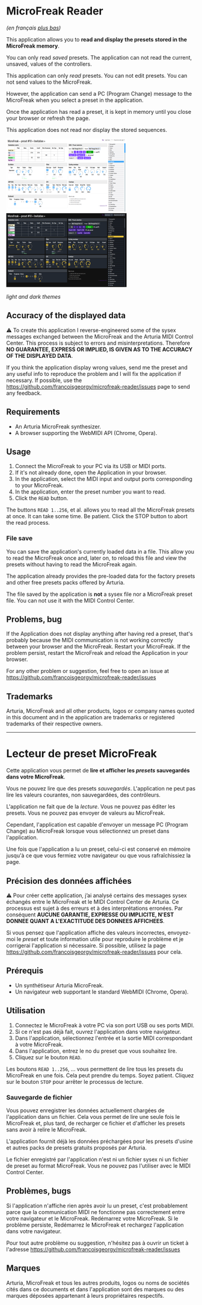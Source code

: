 # MicroFreak Reader

_(en français [plus bas](#Lecteur-de-preset-MicroFreak))_

This application allows you to **read and display the presets stored in the MicroFreak memory**.

You can only read _saved_ presets. The application can not read the current, unsaved, values of the controllers.

This application can only _read_ presets. You can not edit presets. You can not send values to the MicroFreak.

However, the application can send a PC (Program Change) message to the MicroFreak when you select a preset in the application.

Once the application has read a preset, it is kept in memory until you close your browser or refresh the page.

This application does not read nor display the stored sequences.

[![light theme](/screenshots/light-theme-320x196.png)](https://raw.githubusercontent.com/francoisgeorgy/microfreak-reader/master/screenshots/light-theme.png) ![dark theme](/screenshots/dark-theme-320x196.png)

_light and dark themes_

## Accuracy of the displayed data 

:warning: To create this application I reverse-engineered some of the sysex messages exchanged between the MicroFreak and the
Arturia MIDI Control Center. This process is subject to errors and misinterpretations. Therefore **NO GUARANTEE, EXPRESS OR IMPLIED, IS GIVEN AS TO THE ACCURACY OF THE DISPLAYED DATA**. 

If you think the application display wrong values, send me the preset
and any useful info to reproduce the problem and I will fix the application if necessary. 
If possible, use the https://github.com/francoisgeorgy/microfreak-reader/issues page to send any feedback.

## Requirements

- An Arturia MicroFreak synthesizer.
- A browser supporting the WebMIDI API (Chrome, Opera).

## Usage

1. Connect the MicroFreak to your PC via its USB or MIDI ports.
2. If it's not already done, open the Application in your browser.
3. In the application, select the MIDI input and output ports corresponding to your MicroFreak.
4. In the application, enter the preset number you want to read.
5. Click the `READ` button.

The buttons `READ 1..256`, et al. allows you to read all the MicroFreak presets at once. It can take some time. Be patient.
Click the STOP button to abort the read process.  

### File save

You can save the application's currently loaded data in a file. This allow you to read the MicroFreak once and, later on, to
reload this file and view the presets without having to read the MicroFreak again.

The application already provides the pre-loaded data for the factory presets and other free presets packs offered
by Arturia.

The file saved by the application is **not** a sysex file nor a MicroFreak preset file. You can not use it with the 
MIDI Control Center.

## Problems, bug

If the Application does not display anything after having red a preset, that's probably because the MIDI communication is 
not working correctly between your browser and the MicroFreak. Restart your MicroFreak. If the problem persist, restart
the MicroFreak and reload the Application in your browser.

For any other problem or suggestion, feel free to open an issue at https://github.com/francoisgeorgy/microfreak-reader/issues

## Trademarks

Arturia, MicroFreak and all other products, logos or company names quoted in this document and in the application are
trademarks or registered trademarks of their respective owners.


----

# Lecteur de preset MicroFreak

Cette application vous permet de **lire et afficher les _presets_ sauvegardés dans votre MicroFreak**.

Vous ne pouvez lire que des presets _sauvegardés_. L'application ne peut pas lire les valeurs courantes, non sauvegardées,
des contrôleurs.

L'application ne fait que de la _lecture_. Vous ne pouvez pas éditer les presets. Vous ne pouvez pas envoyer de valeurs au
MicroFreak.

Cependant, l'application est capable d'envoyer un message PC (Program Change) au MicroFreak lorsque vous sélectionnez un
preset dans l'application.

Une fois que l'application a lu un preset, celui-ci est conservé en mémoire jusqu'à ce que vous fermiez votre navigateur ou que vous rafraîchissiez la page.

## Précision des données affichées

:warning: Pour créer cette application, j’ai analysé certains des messages sysex échangés entre le MicroFreak et le
MIDI Control Center de Arturia. Ce processus est sujet à des erreurs et à des interprétations erronées. Par conséquent 
**AUCUNE GARANTIE, EXPRESSE OU IMPLICITE, N'EST DONNEE QUANT A L'EXACTITUDE DES DONNEES AFFICHEES**.

Si vous pensez que l'application affiche des valeurs incorrectes, envoyez-moi le _preset_ et toute information utile pour 
reproduire le problème et je corrigerai l'application si nécessaire. Si possible, utilisez la page 
https://github.com/francoisgeorgy/microfreak-reader/issues pour cela.

## Prérequis

- Un synthétiseur Arturia MicroFreak.
- Un navigateur web supportant le standard WebMIDI (Chrome, Opera).

## Utilisation

1. Connectez le MicroFreak à votre PC via son port USB ou ses ports MIDI.
2. Si ce n'est pas déjà fait, ouvrez l'application dans votre navigateur.
3. Dans l'application, sélectionnez l'entrée et la sortie MIDI correspondant à votre MicroFreak.
4. Dans l'application, entrez le no du preset que vous souhaitez lire.
5. Cliquez sur le bouton `READ`. 

Les boutons `READ 1..256`, ... vous permettent de lire tous les presets du MicroFreak en une fois.
Cela peut prendre du temps. Soyez patient. Cliquez sur le bouton `STOP` pour arrêter le processus de lecture.

### Sauvegarde de fichier

Vous pouvez enregistrer les données actuellement chargées de l'application dans un fichier. Cela vous permet de lire 
une seule fois le MicroFreak et, plus tard, de recharger ce fichier et d'afficher les presets sans avoir à relire 
le MicroFreak.

L'application fournit déjà les données préchargées pour les presets d'usine et autres packs de presets gratuits 
proposés par Arturia.

Le fichier enregistré par l'application n'est ni un fichier sysex ni un fichier de preset au format MicroFreak. 
Vous ne pouvez pas l'utiliser avec le MIDI Control Center.

## Problèmes, bugs

Si l'application n'affiche rien après avoir lu un preset, c'est probablement parce que la communication MIDI ne fonctionne
pas correctement entre votre navigateur et le MicroFreak. Redémarrez votre MicroFreak. Si le problème persiste, Redémarrez 
le MicroFreak et rechargez l'application dans votre navigateur. 

Pour tout autre problème ou suggestion, n'hésitez pas à ouvrir un ticket 
à l'adresse https://github.com/francoisgeorgy/microfreak-reader/issues

## Marques

Arturia, MicroFreak et tous les autres produits, logos ou noms de sociétés cités dans ce documents et dans l'application 
sont des marques ou des marques déposées appartenant à leurs propriétaires respectifs.



